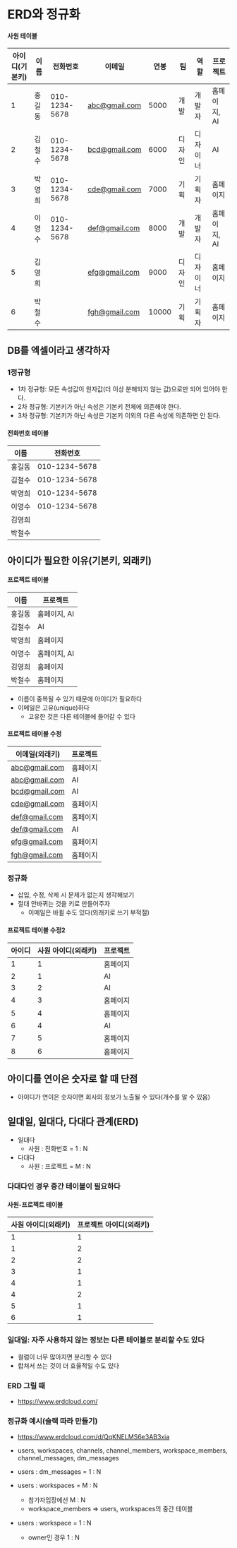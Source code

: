 # ERD와 정규화

#### 사원 테이블

| 아이디(기본키) | 이름   | 전화번호      | 이메일        | 연봉  | 팀     | 역할     | 프로젝트     |
| -------------- | ------ | ------------- | ------------- | ----- | ------ | -------- | ------------ |
| 1              | 홍길동 | 010-1234-5678 | abc@gmail.com | 5000  | 개발   | 개발자   | 홈페이지, AI |
| 2              | 김철수 | 010-1234-5678 | bcd@gmail.com | 6000  | 디자인 | 디자이너 | AI           |
| 3              | 박영희 | 010-1234-5678 | cde@gmail.com | 7000  | 기획   | 기획자   | 홈페이지     |
| 4              | 이영수 | 010-1234-5678 | def@gmail.com | 8000  | 개발   | 개발자   | 홈페이지, AI |
| 5              | 김영희 |               | efg@gmail.com | 9000  | 디자인 | 디자이너 | 홈페이지     |
| 6              | 박철수 |               | fgh@gmail.com | 10000 | 기획   | 기획자   | 홈페이지     |

## DB를 엑셀이라고 생각하자

### 1정규형

- 1차 정규형: 모든 속성값이 원자값(더 이상 분해되지 않는 값)으로만 되어 있어야 한다.
- 2차 정규형: 기본키가 아닌 속성은 기본키 전체에 의존해야 한다.
- 3차 정규형: 기본키가 아닌 속성은 기본키 이외의 다른 속성에 의존하면 안 된다.

#### 전화번호 테이블

| 이름   | 전화번호      |
| ------ | ------------- |
| 홍길동 | 010-1234-5678 |
| 김철수 | 010-1234-5678 |
| 박영희 | 010-1234-5678 |
| 이영수 | 010-1234-5678 |
| 김영희 |               |
| 박철수 |               |

## 아이디가 필요한 이유(기본키, 외래키)

#### 프로젝트 테이블

| 이름   | 프로젝트     |
| ------ | ------------ |
| 홍길동 | 홈페이지, AI |
| 김철수 | AI           |
| 박영희 | 홈페이지     |
| 이영수 | 홈페이지, AI |
| 김영희 | 홈페이지     |
| 박철수 | 홈페이지     |

- 이름이 중복될 수 있기 때문에 아이디가 필요하다
- 이메일은 고유(unique)하다
  - 고유한 것은 다른 테이블에 들어갈 수 있다

#### 프로젝트 테이블 수정

| 이메일(외래키) | 프로젝트 |
| -------------- | -------- |
| abc@gmail.com  | 홈페이지 |
| abc@gmail.com  | AI       |
| bcd@gmail.com  | AI       |
| cde@gmail.com  | 홈페이지 |
| def@gmail.com  | 홈페이지 |
| def@gmail.com  | AI       |
| efg@gmail.com  | 홈페이지 |
| fgh@gmail.com  | 홈페이지 |

### 정규화

- 삽입, 수정, 삭제 시 문제가 없는지 생각해보기
- 절대 안바뀌는 것을 키로 만들어주자
  - 이메일은 바뀔 수도 있다(외래키로 쓰기 부적절)

#### 프로젝트 테이블 수정2

| 아이디 | 사원 아이디(외래키) | 프로젝트 |
| ------ | ------------------- | -------- |
| 1      | 1                   | 홈페이지 |
| 2      | 1                   | AI       |
| 3      | 2                   | AI       |
| 4      | 3                   | 홈페이지 |
| 5      | 4                   | 홈페이지 |
| 6      | 4                   | AI       |
| 7      | 5                   | 홈페이지 |
| 8      | 6                   | 홈페이지 |

## 아이디를 연이은 숫자로 할 때 단점

- 아이디가 연이은 숫자이면 회사의 정보가 노출될 수 있다(개수를 알 수 있음)

## 일대일, 일대다, 다대다 관계(ERD)

- 일대다
  - 사원 : 전화번호 = 1 : N
- 다대다
  - 사원 : 프로젝트 = M : N

### 다대다인 경우 중간 테이블이 필요하다

#### 사원-프로젝트 테이블

| 사원 아이디(외래키) | 프로젝트 아이디(외래키) |
| ------------------- | ----------------------- |
| 1                   | 1                       |
| 1                   | 2                       |
| 2                   | 2                       |
| 3                   | 1                       |
| 4                   | 1                       |
| 4                   | 2                       |
| 5                   | 1                       |
| 6                   | 1                       |

### 일대일: 자주 사용하지 않는 정보는 다른 테이블로 분리할 수도 있다

- 컬럼이 너무 많아지면 분리할 수 있다
- 합쳐서 쓰는 것이 더 효율적일 수도 있다

### ERD 그릴 때

- https://www.erdcloud.com/

### 정규화 예시(슬랙 따라 만들기)

- https://www.erdcloud.com/d/QqKNELMS6e3AB3xia
- users, workspaces, channels, channel_members, workspace_members, channel_messages, dm_messages

- users : dm_messages = 1 : N
- users : workspaces = M : N
  - 참가자입장에선 M : N
  - workspace_members => users, workspaces의 중간 테이블
- users : workspace = 1 : N
  - owner인 경우 1 : N
